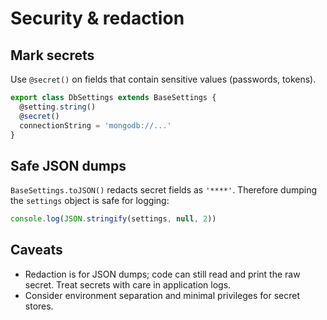 # Security & redaction

## Mark secrets

Use `@secret()` on fields that contain sensitive values (passwords, tokens).

```ts
export class DbSettings extends BaseSettings {
  @setting.string()
  @secret()
  connectionString = 'mongodb://...'
}
```

## Safe JSON dumps

`BaseSettings.toJSON()` redacts secret fields as `'****'`. Therefore dumping the `settings` object is safe for logging:

```ts
console.log(JSON.stringify(settings, null, 2))
```

## Caveats

- Redaction is for JSON dumps; code can still read and print the raw secret. Treat secrets with care in application logs.
- Consider environment separation and minimal privileges for secret stores.

